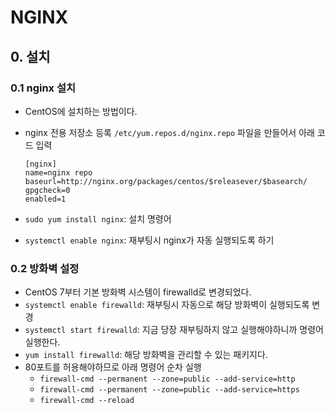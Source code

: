 # NGINX

## 0. 설치

### 0.1 nginx 설치

- CentOS에 설치하는 방법이다.
- nginx 전용 저장소 등록 `/etc/yum.repos.d/nginx.repo` 파일을 만들어서 아래 코드 입력

    ```
    [nginx]
    name=nginx repo
    baseurl=http://nginx.org/packages/centos/$releasever/$basearch/
    gpgcheck=0
    enabled=1
    ```

- `sudo yum install nginx`: 설치 명령어
- `systemctl enable nginx`: 재부팅시 nginx가 자동 실행되도록 하기

### 0.2 방화벽 설정

- CentOS 7부터 기본 방화벽 시스템이 firewalld로 변경되었다.
- `systemctl enable firewalld`: 재부팅시 자동으로 해당 방화벽이 실행되도록 변경
- `systemctl start firewalld`: 지금 당장 재부팅하지 않고 실행해야하니까 명령어 실행한다.
- `yum install firewalld`: 해당 방화벽을 관리할 수 있는 패키지다.
- 80포트를 허용해야하므로 아래 명령어 순차 실행
    + `firewall-cmd --permanent --zone=public --add-service=http`
    + `firewall-cmd --permanent --zone=public --add-service=https`
    + `firewall-cmd --reload`
